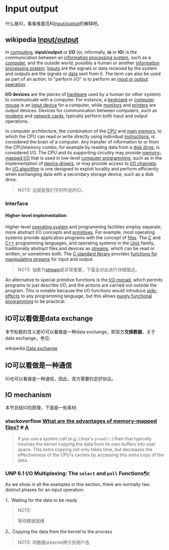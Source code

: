 # Input output

什么是IO，看看维基百科[Input/output](https://en.wikipedia.org/wiki/Input/output)的解释吧。

## wikipedia [Input/output](https://en.wikipedia.org/wiki/Input/output)

In [computing](https://en.wikipedia.org/wiki/Computing), **input/output** or **I/O** (or, informally, **io** or **IO**) is the communication between an [information processing system](https://en.wikipedia.org/wiki/Information_processing_system), such as a [computer](https://en.wikipedia.org/wiki/Computer), and the outside world, possibly a human or another [information processing system](https://en.wikipedia.org/wiki/Information_processor). [Inputs](https://en.wikipedia.org/wiki/Information) are the signals or data received by the system and outputs are the signals or [data](https://en.wikipedia.org/wiki/Data_(computing)) sent from it. The term can also be used as part of an action; to "perform I/O" is to perform an [input or output operation](https://en.wikipedia.org/wiki/I/O_scheduling).



**I/O devices** are the pieces of [hardware](https://en.wikipedia.org/wiki/Hardware_(computing)) used by a human (or other system) to communicate with a computer. For instance, a [keyboard](https://en.wikipedia.org/wiki/Computer_keyboard) or [computer mouse](https://en.wikipedia.org/wiki/Computer_mouse) is an [input device](https://en.wikipedia.org/wiki/Input_device) for a computer, while [monitors](https://en.wikipedia.org/wiki/Computer_monitor) and [printers](https://en.wikipedia.org/wiki/Computer_printer) are output devices. Devices for communication between computers, such as [modems](https://en.wikipedia.org/wiki/Modem) and [network cards](https://en.wikipedia.org/wiki/Network_card), typically perform both input and output operations.



In computer architecture, the combination of the [CPU](https://en.wikipedia.org/wiki/Central_processing_unit) and [main memory](https://en.wikipedia.org/wiki/Main_memory), to which the CPU can read or write directly using individual [instructions](https://en.wikipedia.org/wiki/Instruction_(computer_science)), is considered the brain of a computer. Any transfer of information to or from the CPU/memory combo, for example by reading data from a [disk drive](https://en.wikipedia.org/wiki/Disk_drive), is considered I/O. The CPU and its supporting circuitry may provide [memory-mapped I/O](https://en.wikipedia.org/wiki/Memory-mapped_I/O) that is used in low-level [computer programming](https://en.wikipedia.org/wiki/Computer_programming), such as in the implementation of [device drivers](https://en.wikipedia.org/wiki/Device_driver), or may provide access to [I/O channels](https://en.wikipedia.org/wiki/Channel_I/O). An [I/O algorithm](https://en.wikipedia.org/wiki/External_memory_algorithm) is one designed to exploit locality and perform efficiently when exchanging data with a secondary storage device, such as a disk drive.

> NOTE: 这就是我们平时所说的IO。

### Interface

#### Higher-level implementation

Higher-level [operating system](https://en.wikipedia.org/wiki/Operating_system) and programming facilities employ separate, more abstract I/O concepts and [primitives](https://en.wikipedia.org/wiki/Primitive_(computer_science)). For example, most operating systems provide application programs with the concept of [files](https://en.wikipedia.org/wiki/Computer_file). The [C](https://en.wikipedia.org/wiki/C_(programming_language)) and [C++](https://en.wikipedia.org/wiki/C%2B%2B) programming languages, and operating systems in the [Unix](https://en.wikipedia.org/wiki/Unix) family, traditionally abstract files and devices as [streams](https://en.wikipedia.org/wiki/Stream_(computing)), which can be read or written, or sometimes both. The [C standard library](https://en.wikipedia.org/wiki/C_standard_library) provides [functions for manipulating streams](https://en.wikipedia.org/wiki/C_file_input/output) for input and output.

> NOTE: 抽象为[stream](https://en.wikipedia.org/wiki/Stream_(computing))是非常重要，下篇会对此进行详细描述。

An alternative to special primitive functions is the [I/O monad](https://en.wikipedia.org/wiki/I/O_monad), which permits programs to just describe I/O, and the actions are carried out outside the program. This is notable because the I/O functions would introduce [side-effects](https://en.wikipedia.org/wiki/Side-effect_(computer_science)) to any programming language, but this allows [purely functional programming](https://en.wikipedia.org/wiki/Purely_functional_programming) to be practical.



## IO可以看做是data exchange

本节标题的含义是IO可以看做是一种data exchange，即双方**交换数据**，关于data exchange，参见:

wikipedia [Data exchange](https://en.wikipedia.org/wiki/Data_exchange)

## IO可以看做是一种通信

IO也可以看做是一种通信，因此，双方需要约定好协议。



## IO mechanism 

本节总结IO的原理，下面是一些素材:

### stackoverflow [What are the advantages of memory-mapped files?](https://stackoverflow.com/questions/192527/what-are-the-advantages-of-memory-mapped-files) # [A](https://stackoverflow.com/a/192854)

> if you use a system call (e.g. Linux's `pread()` ) then that typically involves the kernel copying the data from its own buffers into user space. This extra copying not only takes time, but decreases the effectiveness of the CPU's caches by accessing this extra copy of the data.

### UNP 6.1 I/O Multiplexing: The `select` and `poll` Functions[¶](https://notes.shichao.io/unp/ch6/#chapter-6-io-multiplexing-the-select-and-poll-functions)c

As we show in all the examples in this section, there are normally two distinct phases for an input operation:

1、Waiting for the data to be ready

> NOTE: 
>
> 等待数据就绪

2、Copying the data from the kernel to the process

> NOTE: 将数据从kernel拷贝到用户态

